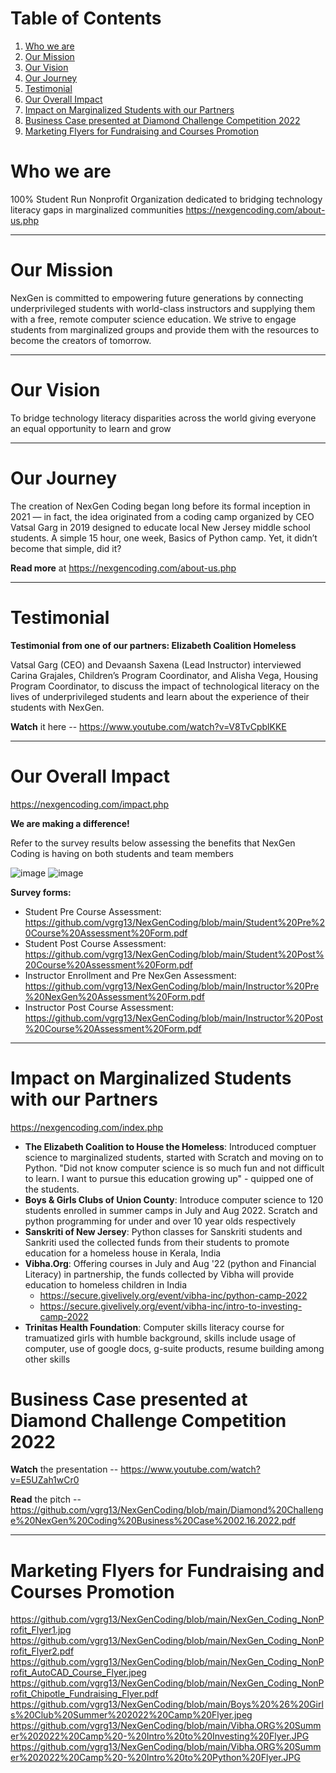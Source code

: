 # Table of Contents
1. [Who we are](#Who-we-are?)
2. [Our Mission](#Our-Mission)
3. [Our Vision](#Our-Vision)
4. [Our Journey](#Our-Journey)
5. [Testimonial](#Testimonial)
6. [Our Overall Impact](#Our-Overall-Impact)
7. [Impact on Marginalized Students with our Partners](#Impact-on-Marginalized-Students-with-our-Partners)
8. [Business Case presented at Diamond Challenge Competition 2022](#Business-Case-presented-at-Diamond-Challenge-Competition-2022)
9. [Marketing Flyers for Fundraising and Courses Promotion](#Marketing-Flyers-for-Fundraising-and-Courses-Promotion)

# Who we are

100% Student Run Nonprofit Organization dedicated to bridging technology literacy gaps in marginalized communities
https://nexgencoding.com/about-us.php

***
# Our Mission

NexGen is committed to empowering future generations by connecting underprivileged students with world-class instructors and supplying them with a free, remote computer science education. We strive to engage students from marginalized groups and provide them with the resources to become the creators of tomorrow.
***
# Our Vision

To bridge technology literacy disparities across the world giving everyone an equal opportunity to learn and grow
***
# Our Journey

The creation of NexGen Coding began long before its formal inception in 2021 — in fact, the idea originated from a coding camp organized by CEO Vatsal Garg in 2019 designed to educate local New Jersey middle school students. A simple 15 hour, one week, Basics of Python camp. Yet, it didn’t become that simple, did it?

**Read more** at https://nexgencoding.com/about-us.php
***
# Testimonial

**Testimonial from one of our partners: Elizabeth Coalition Homeless**

Vatsal Garg (CEO) and Devaansh Saxena (Lead Instructor) interviewed Carina Grajales, Children’s Program Coordinator, and Alisha Vega, Housing Program Coordinator, to discuss the impact of technological literacy on the lives of underprivileged students and learn about the experience of their students with NexGen.

**Watch** it here -- https://www.youtube.com/watch?v=V8TvCpblKKE
***
# Our Overall Impact
https://nexgencoding.com/impact.php

**We are making a difference!**

Refer to the survey results below assessing the benefits that NexGen Coding is having on both students and team members

![image](https://user-images.githubusercontent.com/88556975/168506935-5caac539-af11-4b36-8941-f8ddb37267f4.png)
![image](https://user-images.githubusercontent.com/88556975/168715284-70781437-68e3-4499-8770-e8448b33be4a.png)


**Survey forms:**

- Student Pre Course Assessment: https://github.com/vgrg13/NexGenCoding/blob/main/Student%20Pre%20Course%20Assessment%20Form.pdf
- Student Post Course Assessment: https://github.com/vgrg13/NexGenCoding/blob/main/Student%20Post%20Course%20Assessment%20Form.pdf
- Instructor Enrollment and Pre NexGen Assessment: https://github.com/vgrg13/NexGenCoding/blob/main/Instructor%20Pre%20NexGen%20Assessment%20Form.pdf
- Instructor Post Course Assessment: https://github.com/vgrg13/NexGenCoding/blob/main/Instructor%20Post%20Course%20Assessment%20Form.pdf

***

# Impact on Marginalized Students with our Partners
https://nexgencoding.com/index.php

- **The Elizabeth Coalition to House the Homeless**: Introduced comptuer science to marginalized students, started with Scratch and moving on to Python. "Did not know computer science is so much fun and not difficult to learn. I want to pursue this education growing up" - quipped one of the students. 
- **Boys & Girls Clubs of Union County**: Introduce computer science to 120 students enrolled in summer camps in July and Aug 2022. Scratch and python programming for  under and over 10 year olds respectively 
- **Sanskriti of New Jersey**: Python classes for Sanskriti students and Sankriti used the collected funds from their students to promote education for a homeless house in Kerala, India
- **Vibha.Org**: Offering courses in July and Aug '22 (python and Financial Literacy) in partnership, the funds collected by Vibha will provide education to homeless children in India 
  - https://secure.givelively.org/event/vibha-inc/python-camp-2022 
  - https://secure.givelively.org/event/vibha-inc/intro-to-investing-camp-2022
- **Trinitas Health Foundation**: Computer skills literacy course for tramuatized girls with humble background, skills include usage of computer, use of google docs, g-suite products, resume building among other skills  


# Business Case presented at Diamond Challenge Competition 2022

**Watch** the presentation -- https://www.youtube.com/watch?v=E5UZah1wCr0

**Read** the pitch -- https://github.com/vgrg13/NexGenCoding/blob/main/Diamond%20Challenge%20NexGen%20Coding%20Business%20Case%2002.16.2022.pdf
***
# Marketing Flyers for Fundraising and Courses Promotion

https://github.com/vgrg13/NexGenCoding/blob/main/NexGen_Coding_NonProfit_Flyer1.jpg
https://github.com/vgrg13/NexGenCoding/blob/main/NexGen_Coding_NonProfit_Flyer2.pdf
https://github.com/vgrg13/NexGenCoding/blob/main/NexGen_Coding_NonProfit_AutoCAD_Course_Flyer.jpeg
https://github.com/vgrg13/NexGenCoding/blob/main/NexGen_Coding_NonProfit_Chipotle_Fundraising_Flyer.pdf
https://github.com/vgrg13/NexGenCoding/blob/main/Boys%20%26%20Girls%20Club%20Summer%202022%20Camp%20Flyer.jpeg
https://github.com/vgrg13/NexGenCoding/blob/main/Vibha.ORG%20Summer%202022%20Camp%20-%20Intro%20to%20Investing%20Flyer.JPG
https://github.com/vgrg13/NexGenCoding/blob/main/Vibha.ORG%20Summer%202022%20Camp%20-%20Intro%20to%20Python%20Flyer.JPG

